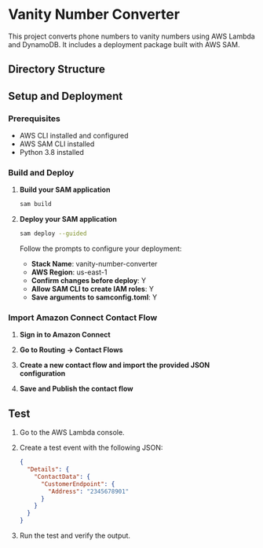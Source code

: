 # Vanity Number Converter

This project converts phone numbers to vanity numbers using AWS Lambda and DynamoDB. It includes a deployment package built with AWS SAM.

## Directory Structure


## Setup and Deployment

### Prerequisites

- AWS CLI installed and configured
- AWS SAM CLI installed
- Python 3.8 installed

### Build and Deploy

1. **Build your SAM application**

    ```bash
    sam build
    ```

2. **Deploy your SAM application**

    ```bash
    sam deploy --guided
    ```

    Follow the prompts to configure your deployment:
    - **Stack Name**: vanity-number-converter
    - **AWS Region**: us-east-1
    - **Confirm changes before deploy**: Y
    - **Allow SAM CLI to create IAM roles**: Y
    - **Save arguments to samconfig.toml**: Y

### Import Amazon Connect Contact Flow

1. **Sign in to Amazon Connect**

2. **Go to Routing -> Contact Flows**

3. **Create a new contact flow and import the provided JSON configuration**

4. **Save and Publish the contact flow**

## Test

1. Go to the AWS Lambda console.
2. Create a test event with the following JSON:

    ```json
    {
      "Details": {
        "ContactData": {
          "CustomerEndpoint": {
            "Address": "2345678901"
          }
        }
      }
    }
    ```

3. Run the test and verify the output.
